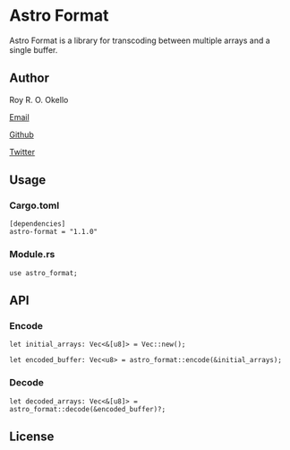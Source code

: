# Astro Format

Astro Format is a library for transcoding between multiple arrays and a single buffer.

## Author

Roy R. O. Okello

[Email](mailto:royokello@protonmail.com)

[Github](https://github.com/royokello)

[Twitter](https://twitter.com/RealOkello)

## Usage

### Cargo.toml

```text
[dependencies]
astro-format = "1.1.0"
```

### Module.rs

```text
use astro_format;
```

## API

### Encode

```text
let initial_arrays: Vec<&[u8]> = Vec::new();

let encoded_buffer: Vec<u8> = astro_format::encode(&initial_arrays);
```

### Decode

```text
let decoded_arrays: Vec<&[u8]> = astro_format::decode(&encoded_buffer)?;
```

## License
